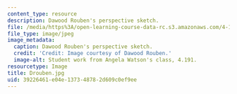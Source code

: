 ```yaml
---
content_type: resource
description: Dawood Rouben's perspective sketch.
file: /media/https%3A/open-learning-course-data-rc.s3.amazonaws.com/4-191-introduction-to-integrated-design-fall-2006/39226461e04e137348782d609c0ef9ee_Drouben.jpg
file_type: image/jpeg
image_metadata:
  caption: Dawood Rouben's perspective sketch.
  credit: 'Credit: Image courtesy of Dawood Rouben.'
  image-alt: Student work from Angela Watson's class, 4.191.
resourcetype: Image
title: Drouben.jpg
uid: 39226461-e04e-1373-4878-2d609c0ef9ee
---
```

